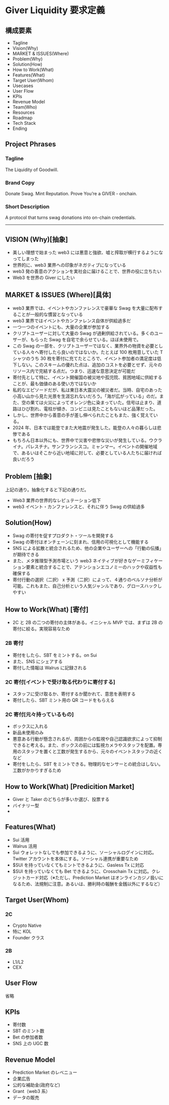 # Giver Liquidity 要求定義

## 構成要素

- Tagline
- Vision(Why)
- MARKET & ISSUES(Where)
- Problem(Why)
- Solution(How)
- How to Work(What)
- Features(What)
- Target User(Whom)
- Usecases
- User Flow
- KPIs
- Revenue Model
- Team(Who)
- Resources
- Roadmap
- Tech Stack
- Ending

## Project Phrases

### Tagline

The Liquidity of Goodwill.

### Brand Copy

Donate Swag.
Mint Reputation.
Prove You’re a GIVER - onchain.

### Short Description

A protocol that turns swag donations into on-chain credentials.

---

## VISION (Why)[抽象]

- 美しい理想で始まった web3 には悪意と強欲、嘘と搾取が横行するようになってしまった
- 世界的に、web3 業界への印象がネガティブになっている
- web3 発の善意のアクションを実社会に届けることで、世界の役に立ちたい
- Web3 を世界の Giver にしたい

## MARKET & ISSUES (Where)[具体]

- web3 業界では、イベントやカンファレンスで豪華な Swag を大量に配布することが一般的な慣習となっている
- web3 業界ではイベントやカンファレンス自体が供給過多だ
- 一つ一つのイベントにも、大量の企業が参加する
- クリプトユーザーに対して大量の Swag が過剰供給されている。多くのユーザーが、もらった Swag を自宅で余らせている。ほぼ未使用で。
- この Swag の一部を、クリプトユーザーではなく、業界外の物資を必要としている人々へ寄付したら良いのではないか。たとえば 100 枚用意していた T シャツのうち 30 枚を寄付に充てたところで、イベント参加者の満足度は低下しない。このスキームの優れた点は、追加のコストを必要とせず、元々のリソース内で完結する点だ。つまり、迅速な意思決定が可能だ
- 寄付先として特に、イベント開催国の被災地や孤児院、貧困地域に供給することが、最も価値のある使い方ではないか
- 私的なエピソードだが、私は東日本大震災の被災者だ。当時、自宅のあった小高い山から見た光景を生涯忘れないだろう。「海が広がっている」のだ。また、空の果ては火災によってオレンジ色に染まっていた。信号は止まり、道路はひび割れ、電柱が傾き、コンビニは見たこともないほど品薄だった。
- しかし、世界中から善意の手が差し伸べられたこともまた、強く覚えている。
- 2024 年、日本では能登でまた大地震が発生した。能登の人々の暮らしは悲惨である
- もちろん日本以外にも、世界中で災害や悲惨な災いが発生している。ウクライナ。パレスチナ。サンフランシスコ。ミャンマー。イベントの開催地域で、あるいはそこから近い地域に対して、必要としている人たちに届ければ良いだろう

## Problem [抽象]

上記の通り。抽象化すると下記の通りだ。

- Web3 業界の世界的なレピュテーション低下
- web3 イベント・カンファレンスと、それに伴う Swag の供給過多

## Solution(How)

- Swag の寄付を促すプロダクト・ツールを開発する
- Swag の寄付はオンチェーンに刻まれ、信用の可視化として機能する
- SNS による拡散と統合されるため、他の企業やユーザーへの「行動の伝播」が期待できる
- また、メタ推理型予測市場という web3 ネイティブが好きなゲーミフィケーション要素と統合することで、アテンションエコノミーのハックや収益性も確保する
- 寄付行動の選択（二択） x 予測（二択）によって、４通りのペルソナ分析が可能。これもまた、自己分析という人気ジャンルであり、グロースハックしやすい

## How to Work(What) [寄付]

- 2C と 2B の二つの寄付の主体がある。イニシャル MVP では、まずは 2B の寄付に絞る。実現容易なため

### 2B 寄付

- 寄付をしたら、SBT をミントする。on Sui
- また、SNS にシェアする
- 寄付した情報は Walrus に記録される

### 2C 寄付[イベントで受け取る代わりに寄付する]

- スタッフに受け取るか、寄付するか聞かれて、意思を表明する
- 寄付したら、SBT ミント用の QR コードをもらえる

### 2C 寄付[元々持っているもの]

- ボックスに入れる
- 新品未使用のみ
- 悪意ある行動が懸念されるが、周囲からの監視や自己認識欲求によって抑制できると考える。また、ボックスの前には監視カメラやスタッフを配置。専用のスタッフを置くと工数が発生するから、元々のイベントスタッフの近くなど
- 寄付をしたら、SBT をミントできる。物理的なセンサーとの統合はしない。工数がかかりすぎるため

## How to Work(What) [Predicition Market]

- Giver と Taker のどちらが多いか選び、投票する
- バイナリー型
-

## Features(What)

- Sui 活用
- Walrus 活用
- Sui ウォレットなしでも参加できるように、ソーシャルログインに対応。Twitter アカウントを本体にする。ソーシャル連携が重要なため
- $SUI を持っていなくてもミントできるように、Gasless Tx に対応
- $SUI を持っていなくても Bet できるように、Crosschain Tx に対応。クレジットカード対応（※ただし、Prediction Market はオンラインカジノ扱いになるため、法規制に注意。あるいは、勝利時の報酬を金銭以外にするなど）

## Target User(Whom)

### 2C

- Crypto Native
- 特に KOL
- Founder クラス

### 2B

- L1/L2
- CEX

## User Flow

省略

## KPIs

- 寄付数
- SBT のミント数
- Bet の参加者数
- SNS 上の UGC 数

## Revenue Model

- Prediction Market のレベニュー
- 企業広告
- 公的な補助金(政府など)
- Grant（web3 系）
- データの販売
